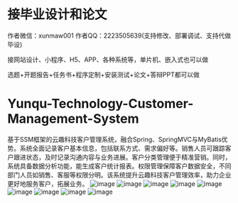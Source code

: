 # 接毕业设计和论文
作者微信：xunmaw001  作者QQ：2223505639(支持修改、部署调试、支持代做毕设)

接网站设计、小程序、H5、APP、各种系统等，单片机、嵌入式也可以做

选题+开题报告+任务书+程序定制+安装测试+论文+答辩PPT都可以做
# Yunqu-Technology-Customer-Management-System
基于SSM框架的云趣科技客户管理系统，融合Spring、SpringMVC与MyBatis优势。系统全面记录客户基本信息，包括联系方式、需求偏好等。销售人员可跟踪客户跟进状态，及时记录沟通内容与业务进展。客户分类管理便于精准营销。同时，系统具备数据分析功能，能生成客户统计报表。权限管理保障客户数据安全，不同部门人员如销售、客服等权限分明。该系统提升云趣科技客户管理效率，助力企业更好地服务客户，拓展业务。
![image](https://github.com/user-attachments/assets/58b379ba-9a9a-484c-b0e1-803c14ea822e)
![image](https://github.com/user-attachments/assets/a7de671c-387f-4b78-94a7-254700bcc954)
![image](https://github.com/user-attachments/assets/ea65ee4f-452c-45ef-8375-ff0dc30c71ba)
![image](https://github.com/user-attachments/assets/6dbf49a4-800b-41f8-9f4f-a8dbcf638359)
![image](https://github.com/user-attachments/assets/d0ed3c18-70a6-437a-b411-e279933e45ba)
![image](https://github.com/user-attachments/assets/4700385a-db07-48c8-8f0a-48da6900fced)
![image](https://github.com/user-attachments/assets/cb71b3c2-a319-4308-8303-4ddbc27915fd)
![image](https://github.com/user-attachments/assets/32dd7cd6-b741-476e-925d-03a9ae67d554)
![image](https://github.com/user-attachments/assets/3dec2f24-b703-4e18-9290-dd7ee41084a3)
